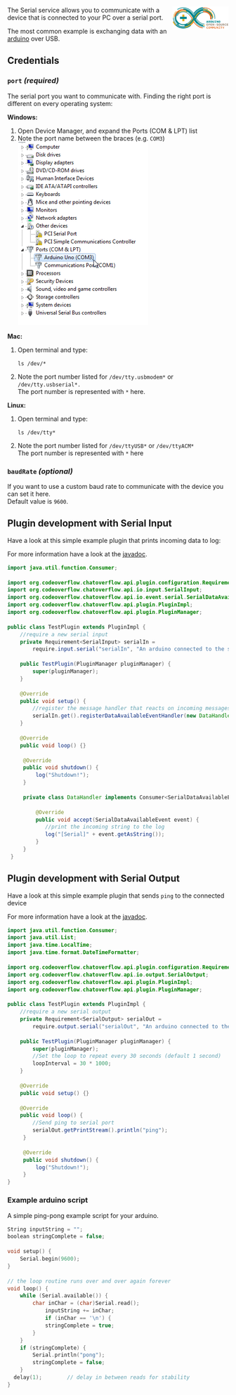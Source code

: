 <p><img align="right" width="128" height="54" src="/docs/img/services/serial-arduino-logo.png"></p>

The Serial service allows you to communicate with a device that is connected to your PC over a serial port.  

The most common example is exchanging data with an [arduino](https://www.arduino.cc/) over USB.

## Credentials

### `port` _(required)_ 

The serial port you want to communicate with. Finding the right port is different on every operating system:  

**Windows:**
1. Open Device Manager, and expand the Ports (COM & LPT) list  
2. Note the port name between the braces (e.g. `COM3`)  
  ![](/docs/img/services/serial-ports.png/)

**Mac:**  
1. Open terminal and type: 
   ```shell
   ls /dev/*
   ```  
2. Note the port number listed for `/dev/tty.usbmodem*` or `/dev/tty.usbserial*.`  
   The port number is represented with `*` here.  

**Linux:**  
1. Open terminal and type: 
   ```shell
   ls /dev/tty*
   ``` 
2. Note the port number listed for `/dev/ttyUSB*` or `/dev/ttyACM*`  
   The port number is represented with `*` here

### `baudRate` _(optional)_

If you want to use a custom baud rate to communicate with the device you can set it here.  
Default value is `9600`.


## Plugin development with Serial Input
Have a look at this simple example plugin that prints incoming data to log:

For more information have a look at the [javadoc](http://docs.codeoverflow.org/chatoverflow-api/org/codeoverflow/chatoverflow/api/io/input/SerialInput.html).
```java
import java.util.function.Consumer;

import org.codeoverflow.chatoverflow.api.plugin.configuration.Requirement;
import org.codeoverflow.chatoverflow.api.io.input.SerialInput;
import org.codeoverflow.chatoverflow.api.io.event.serial.SerialDataAvailableEvent;
import org.codeoverflow.chatoverflow.api.plugin.PluginImpl;
import org.codeoverflow.chatoverflow.api.plugin.PluginManager;

public class TestPlugin extends PluginImpl {
    //require a new serial input
    private Requirement<SerialInput> serialIn = 
        require.input.serial("serialIn", "An arduino connected to the serial port", false);
    
    public TestPlugin(PluginManager pluginManager) {
        super(pluginManager);
    }
    
    @Override
    public void setup() {
        //register the message handler that reacts on incoming messages
        serialIn.get().registerDataAvailableEventHandler(new DataHandler());
    }
    
    @Override
    public void loop() {}
     
     @Override 
     public void shutdown() {
         log("Shutdown!");
     }
     
     private class DataHandler implements Consumer<SerialDataAvailableEvent> {
         
         @Override
         public void accept(SerialDataAvailableEvent event) {
            //print the incoming string to the log
            log("[Serial]" + event.getAsString());
         }
     }
 }
```

## Plugin development with Serial Output
Have a look at this simple example plugin that sends `ping` to the connected device

For more information have a look at the [javadoc](http://docs.codeoverflow.org/chatoverflow-api/org/codeoverflow/chatoverflow/api/io/output/SerialOutput.html).

```java
import java.util.function.Consumer;
import java.util.List;
import java.time.LocalTime;
import java.time.format.DateTimeFormatter;

import org.codeoverflow.chatoverflow.api.plugin.configuration.Requirement;
import org.codeoverflow.chatoverflow.api.io.output.SerialOutput;
import org.codeoverflow.chatoverflow.api.plugin.PluginImpl;
import org.codeoverflow.chatoverflow.api.plugin.PluginManager;

public class TestPlugin extends PluginImpl {
    //require a new serial output
    private Requirement<SerialOutput> serialOut = 
        require.output.serial("serialOut", "An arduino connected to the serial port", false);
    
    public TestPlugin(PluginManager pluginManager) {
        super(pluginManager);
        //Set the loop to repeat every 30 seconds (default 1 second)
        loopInterval = 30 * 1000;
    }
    
    @Override
    public void setup() {}
    
    @Override
    public void loop() {
        //Send ping to serial port
        serialOut.getPrintStream().println("ping");
     }
     
     @Override 
     public void shutdown() {
         log("Shutdown!");
     }
}
```

### Example arduino script

A simple ping-pong example script for your arduino.
```cpp
String inputString = "";     
boolean stringComplete = false; 

void setup() {
    Serial.begin(9600);
}

// the loop routine runs over and over again forever
void loop() {
    while (Serial.available()) {
        char inChar = (char)Serial.read();
            inputString += inChar;
            if (inChar == '\n') {
            stringComplete = true;
        }
    }
    if (stringComplete) {
        Serial.println("pong");
        stringComplete = false;
    }
  delay(1);        // delay in between reads for stability
}
```

